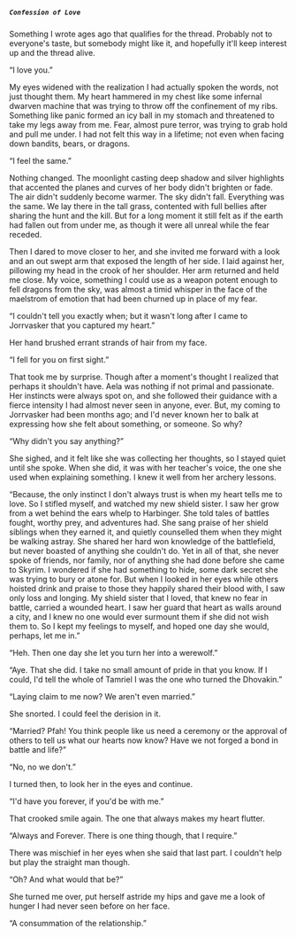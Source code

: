 ##### `Confession of Love`
Something I wrote ages ago that qualifies for the thread. Probably not to everyone's taste, but somebody might like it, and hopefully it'll keep interest up and the thread alive.

“I love you.”

My eyes widened with the realization I had actually spoken the words, not just thought them. My heart hammered in my chest like some infernal dwarven machine that was trying to throw off the confinement of my ribs. Something like panic formed an icy ball in my stomach and threatened to take my legs away from me. Fear, almost pure terror, was trying to grab hold and pull me under. I had not felt this way in a lifetime; not even when facing down bandits, bears, or dragons.

“I feel the same.”

Nothing changed. The moonlight casting deep shadow and silver highlights that accented the planes and curves of her body didn't brighten or fade. The air didn't suddenly become warmer. The sky didn't fall. Everything was the same. We lay there in the tall grass, contented with full bellies after sharing the hunt and the kill. But for a long moment it still felt as if the earth had fallen out from under me, as though it were all unreal while the fear receded.

Then I dared to move closer to her, and she invited me forward with a look and an out swept arm that exposed the length of her side. I laid against her, pillowing my head in the crook of her shoulder. Her arm returned and held me close. My voice, something I could use as a weapon potent enough to fell dragons from the sky, was almost a timid whisper in the face of the maelstrom of emotion that had been churned up in place of my fear.

“I couldn't tell you exactly when; but it wasn't long after I came to Jorrvasker that you captured my heart.”

Her hand brushed errant strands of hair from my face.

“I fell for you on first sight.”

That took me by surprise. Though after a moment's thought I realized that perhaps it shouldn't have. Aela was nothing if not primal and passionate. Her instincts were always spot on, and she followed their guidance with a fierce intensity I had almost never seen in anyone, ever. But, my coming to Jorrvasker had been months ago; and I'd never known her to balk at expressing how she felt about something, or someone. So why?

“Why didn't you say anything?”

She sighed, and it felt like she was collecting her thoughts, so I stayed quiet until she spoke. When she did, it was with her teacher's voice, the one she used when explaining something. I knew it well from her archery lessons.

“Because, the only instinct I don't always trust is when my heart tells me to love. So I stifled myself, and watched my new shield sister. I saw her grow from a wet behind the ears whelp to Harbinger. She told tales of battles fought, worthy prey, and adventures had. She sang praise of her shield siblings when they earned it, and quietly counselled them when they might be walking astray. She shared her hard won knowledge of the battlefield, but never boasted of anything she couldn't do. Yet in all of that, she never spoke of friends, nor family, nor of anything she had done before she came to Skyrim. I wondered if she had something to hide, some dark secret she was trying to bury or atone for. But when I looked in her eyes while others hoisted drink and praise to those they happily shared their blood with, I saw only loss and longing. My shield sister that I loved, that knew no fear in battle, carried a wounded heart. I saw her guard that heart as walls around a city, and I knew no one would ever surmount them if she did not wish them to. So I kept my feelings to myself, and hoped one day she would, perhaps, let me in.”

“Heh. Then one day she let you turn her into a werewolf.”

“Aye. That she did. I take no small amount of pride in that you know. If I could, I'd tell the whole of Tamriel I was the one who turned the Dhovakin.”

“Laying claim to me now? We aren't even married.”

She snorted. I could feel the derision in it.

“Married? Pfah! You think people like us need a ceremony or the approval of others to tell us what our hearts now know? Have we not forged a bond in battle and life?”

“No, no we don't.”

I turned then, to look her in the eyes and continue.

“I'd have you forever, if you'd be with me.”

That crooked smile again. The one that always makes my heart flutter.

“Always and Forever. There is one thing though, that I require.”

There was mischief in her eyes when she said that last part. I couldn't help but play the straight man though.

“Oh? And what would that be?”

She turned me over, put herself astride my hips and gave me a look of hunger I had never seen before on her face.

“A consummation of the relationship.”
